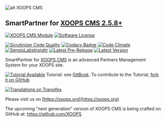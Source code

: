 ![alt XOOPS CMS](https://xoops.org/images/logoXoops4GithubRepository.png)
## SmartPartner for  [XOOPS CMS 2.5.8+](https://xoops.org)
[![XOOPS CMS Module](https://img.shields.io/badge/XOOPS%20CMS-Module-blue.svg)](https://xoops.org)
[![Software License](https://img.shields.io/badge/license-GPL-brightgreen.svg?style=flat)](LICENSE)

[![Scrutinizer Code Quality](https://img.shields.io/scrutinizer/g/mambax7/smartpartner.svg?style=flat)](https://scrutinizer-ci.com/g/XoopsModules25x/smartpartner/?branch=master)
[![Codacy Badge](https://api.codacy.com/project/badge/grade/2d27c0023ee54f0b9ba2b5d17a68b2a5)](https://www.codacy.com/app/mambax7/smartpartner)
[![Code Climate](https://img.shields.io/codeclimate/github/mambax7/smartpartner.svg?style=flat)](https://codeclimate.com/github/mambax7/smartpartner)
[![SensioLabsInsight](https://insight.sensiolabs.com/projects/626a39f7-d06e-47a6-8fc9-20bd04275bb1/mini.png)](https://insight.sensiolabs.com/projects/626a39f7-d06e-47a6-8fc9-20bd04275bb1)
[![Latest Pre-Release](https://img.shields.io/github/tag/XoopsModules25x/smartpartner.svg?style=flat)](https://github.com/XoopsModules25x/smartpartner/tags/)
[![Latest Version](https://img.shields.io/github/release/XoopsModules25x/smartpartner.svg?style=flat)](https://github.com/XoopsModules25x/smartpartner/releases/)
 
SmartPartner for [XOOPS CMS](https://xoops.org) is an advanced Partners Management System for your XOOPS site.
 
[![Tutorial Available](https://xoops.org/images/tutorial-available-blue.svg)](https://www.gitbook.com/book/xoops/xoops-smartpartner-module/) Tutorial: see [GitBook](https://www.gitbook.com/book/xoops/xoops-smartpartner-module/).
To contribute to the Tutorial, [fork it on GitHub](https://github.com/XoopsDocs/smartpartner-tutorial)
 
[![Translations on Transifex](https://xoops.org/images/translations-transifex-blue.svg)](https://www.transifex.com/xoops)
 
Please visit us on [https://xoops.org](https://xoops.org)

The upcoming "next generation" version of XOOPS CMS is being crafted on GitHub at: https://github.com/XOOPS
 

